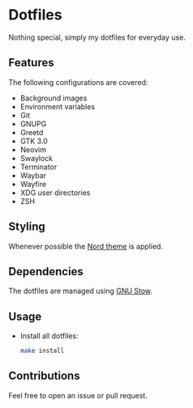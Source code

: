# Dotfiles

Nothing special, simply my dotfiles for everyday use.

## Features

The following configurations are covered:

* Background images
* Environment variables
* Git
* GNUPG
* Greetd
* GTK 3.0
* Neovim
* Swaylock
* Terminator
* Waybar
* Wayfire
* XDG user directories
* ZSH

## Styling

Whenever possible the [Nord theme](https://www.nordtheme.com/) is applied.

## Dependencies

The dotfiles are managed using [GNU Stow](https://www.gnu.org/software/stow/).

## Usage

* Install all dotfiles:
  ```sh
  make install
  ```

## Contributions

Feel free to open an issue or pull request.
